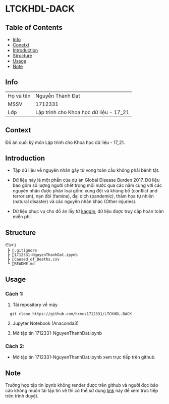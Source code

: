 # LTCKHDL-DACK

## Table of Contents

 - [Info](#info)
 - [Conetxt](#context)
 - [Introduction](#introduction)
 - [Structure](#structure)
 - [Usage](#usage)
 - [Note](#note)

## Info

|           |                                        |
|-----------|----------------------------------------|
| Họ và tên | Nguyễn Thành Đạt                       |
| MSSV      | 1712331                                |
| Lớp       | Lập trình cho Khoa học dữ liệu - 17_21 |

## Context

Đồ án cuối kỳ môn Lập trình cho Khoa học dữ liệu - 17_21.

## Introduction

 - Tập dữ liệu về nguyên nhân gây tử vong toàn cầu không phải bệnh tật.

 - Dữ liệu này là một phần của dự án Global Disease Burden 2017. Dữ liệu bao gồm số lượng người chết trong mỗi nước qua các năm cùng với các nguyên nhân được phân loại gồm: xung đột và khủng bố (conflict and terrorism), nạn đói (famine), đại dịch (pandemic), thảm họa tự nhiên (natural disaster) và các nguyên nhân khác (Other injuries).

 - Dữ liệu phục vụ cho đồ án lấy từ [kaggle](https://www.kaggle.com/tahminashoaib86/global-cause-of-the-deaths-other-than-diseases?flush_cache=true), dữ liệu được truy cập hoàn toàn miễn phí.

## Structure

```
📦prj
 ┣ 📜.gitignore
 ┣ 📜1712331-NguyenThanhDat.ipynb
 ┣ 📜Caused_of_Deaths.csv
 ┗ 📜README.md
```

## Usage

### Cách 1:

1. Tải repository về máy

```
  git clone https://github.com/hcmus1712331/LTCKHDL-DACK
```

2. Jupyter Notebook (Anaconda3)

3. Mở tập tin 1712331-NguyenThanhDat.ipynb

### Cách 2:

 - Mở tập tin 1712331-NguyenThanhDat.ipynb xem trực tiếp trên github.

## Note

Trường hợp tập tin ipynb không render được trên github và người đọc báo cáo không muốn tải tập tin về thì có thể sử dụng [link](https://nbviewer.jupyter.org/github/hcmus1712331/LTCKHDL-DACK/blob/master/1712331-NguyenThanhDat.ipynb) này để xem trực tiếp trên trình duyệt.
